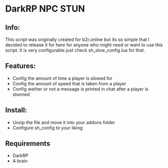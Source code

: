 # DarkRP NPC STUN 

## Info:
This script was originally created for b2r.online but its so simple that I decided to release it for here for anyone who might need or want to use this script. 
It is very configurable just check sh_slow_config.lua for that. 

## Features:
* Config the amount of time a player is slowed for 
* Config the amount of speed that is taken from a player 
* Config wether or not a message is printed in chat after a player is stunned

## Install: 
* Unzip the file and move it into your addons folder
* Configure sh_config to your liking 


## Requirements 
* DarkRP 
* A brain
